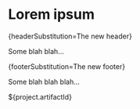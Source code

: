 # Lorem ipsum

{headerSubstitution=The new header}

Some blah blah...

{footerSubstitution=The new footer}

Some blah blah blah...

${project.artifactId}